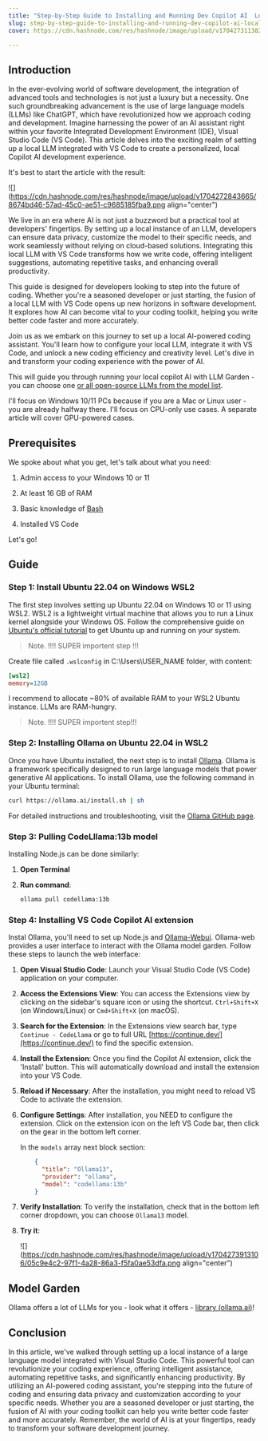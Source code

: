 ```yaml
---
title: "Step-by-Step Guide to Installing and Running Dev Copilot AI  Locally"
slug: step-by-step-guide-to-installing-and-running-dev-copilot-ai-locally
cover: https://cdn.hashnode.com/res/hashnode/image/upload/v1704273113822/1dbaedab-f1d4-4da6-8ae4-4bcb87b32beb.png

---
```


## Introduction

In the ever-evolving world of software development, the integration of advanced tools and technologies is not just a luxury but a necessity. One such groundbreaking advancement is the use of large language models (LLMs) like ChatGPT, which have revolutionized how we approach coding and development. Imagine harnessing the power of an AI assistant right within your favorite Integrated Development Environment (IDE), Visual Studio Code (VS Code). This article delves into the exciting realm of setting up a local LLM integrated with VS Code to create a personalized, local Copilot AI development experience.

It's best to start the article with the result:

![](https://cdn.hashnode.com/res/hashnode/image/upload/v1704272843665/8674bd46-57ad-45c0-ae51-c9685185fba9.png align="center")

We live in an era where AI is not just a buzzword but a practical tool at developers' fingertips. By setting up a local instance of an LLM, developers can ensure data privacy, customize the model to their specific needs, and work seamlessly without relying on cloud-based solutions. Integrating this local LLM with VS Code transforms how we write code, offering intelligent suggestions, automating repetitive tasks, and enhancing overall productivity.

This guide is designed for developers looking to step into the future of coding. Whether you're a seasoned developer or just starting, the fusion of a local LLM with VS Code opens up new horizons in software development. It explores how AI can become vital to your coding toolkit, helping you write better code faster and more accurately.

Join us as we embark on this journey to set up a local AI-powered coding assistant. You'll learn how to configure your local LLM, integrate it with VS Code, and unlock a new coding efficiency and creativity level. Let's dive in and transform your coding experience with the power of AI.

This will guide you through running your local copilot AI with LLM Garden - you can choose one [or all open-source LLMs from the model list](https://ollama.ai/library).

I'll focus on Windows 10/11 PCs because if you are a Mac or Linux user - you are already halfway there. I'll focus on CPU-only use cases. A separate article will cover GPU-powered cases.

## Prerequisites

We spoke about what you get, let's talk about what you need:

1. Admin access to your Windows 10 or 11
    
2. At least 16 GB of RAM
    
3. Basic knowledge of [Bash](https://www.freecodecamp.org/news/bash-scripting-tutorial-linux-shell-script-and-command-line-for-beginners/)
    
4. Installed VS Code
    

Let's go!

## Guide

### Step 1: Install Ubuntu 22.04 on Windows WSL2

The first step involves setting up Ubuntu 22.04 on Windows 10 or 11 using WSL2. WSL2 is a lightweight virtual machine that allows you to run a Linux kernel alongside your Windows OS. Follow the comprehensive guide on [Ubuntu's official tutorial](https://ubuntu.com/tutorials/install-ubuntu-on-wsl2-on-windows-10#1-overview) to get Ubuntu up and running on your system.

> Note. !!!! SUPER importent step !!!

Create file called `.wslconfig` in C:\\Users\\USER\_NAME folder, with content:

```ini
[wsl2]
memory=12GB
```

I recommend to allocate ~80% of available RAM to your WSL2 Ubuntu instance. LLMs are RAM-hungry.

> Note. !!!! SUPER importent step!!!

### Step 2: Installing Ollama on Ubuntu 22.04 in WSL2

Once you have Ubuntu installed, the next step is to install [Ollama](https://github.com/jmorganca/ollama). Ollama is a framework specifically designed to run large language models that power generative AI applications. To install Ollama, use the following command in your Ubuntu terminal:

```bash
curl https://ollama.ai/install.sh | sh
```

For detailed instructions and troubleshooting, visit the [Ollama GitHub page](https://github.com/jmorganca/ollama).

### Step 3: **Pulling CodeLllama:13b model**

Installing Node.js can be done similarly:

1. **Open Terminal**
    
2. **Run command**:
    
    ```bash
    ollama pull codellama:13b
    ```
    

### Step 4: Installing VS Code Copilot AI extension

Instal Ollama, you'll need to set up Node.js and [Ollama-Webui](https://github.com/ollama-webui/ollama-webui). Ollama-web provides a user interface to interact with the Ollama model garden. Follow these steps to launch the web interface:

1. **Open Visual Studio Code**: Launch your Visual Studio Code (VS Code) application on your computer.
    
2. **Access the Extensions View**: You can access the Extensions view by clicking on the sidebar's square icon or using the shortcut. `Ctrl+Shift+X` (on Windows/Linux) or `Cmd+Shift+X` (on macOS).
    
3. **Search for the Extension**: In the Extensions view search bar, type `Continue - CodeLlama` or go to full URL [https://continue.dev/](https://continue.dev/) to find the specific extension.
    
4. **Install the Extension**: Once you find the Copilot AI extension, click the 'Install' button. This will automatically download and install the extension into your VS Code.
    
5. **Reload if Necessary**: After the installation, you might need to reload VS Code to activate the extension.
    
6. **Configure Settings**: After installation, you NEED to configure the extension. Click on the extension icon on the left VS Code bar, then click on the gear in the bottom left corner.
    
    In the `models` array next block section:
    
    ```json
        {
          "title": "Ollama13",
          "provider": "ollama",
          "model": "codellama:13b"
        }
    ```
    
7. **Verify Installation**: To verify the installation, check that in the bottom left corner dropdown, you can choose `Ollama13` model.
    
8. **Try it**:
    
    ![](https://cdn.hashnode.com/res/hashnode/image/upload/v1704273913106/05c9e4c2-97f1-4a28-86a3-f5fa0ae53dfa.png align="center")
    

## Model Garden

Ollama offers a lot of LLMs for you - look what it offers - [library (](https://ollama.ai/library)[ollama.ai](http://ollama.ai)[)](https://ollama.ai/library)!

## Conclusion

In this article, we've walked through setting up a local instance of a large language model integrated with Visual Studio Code. This powerful tool can revolutionize your coding experience, offering intelligent assistance, automating repetitive tasks, and significantly enhancing productivity. By utilizing an AI-powered coding assistant, you're stepping into the future of coding and ensuring data privacy and customization according to your specific needs. Whether you are a seasoned developer or just starting, the fusion of AI with your coding toolkit can help you write better code faster and more accurately. Remember, the world of AI is at your fingertips, ready to transform your software development journey.